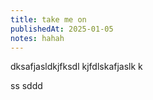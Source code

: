 ```yaml
---
title: take me on
publishedAt: 2025-01-05
notes: hahah
---
```


dksafjasldkjfksdl
kjfdlskafjaslk
k

ss sddd